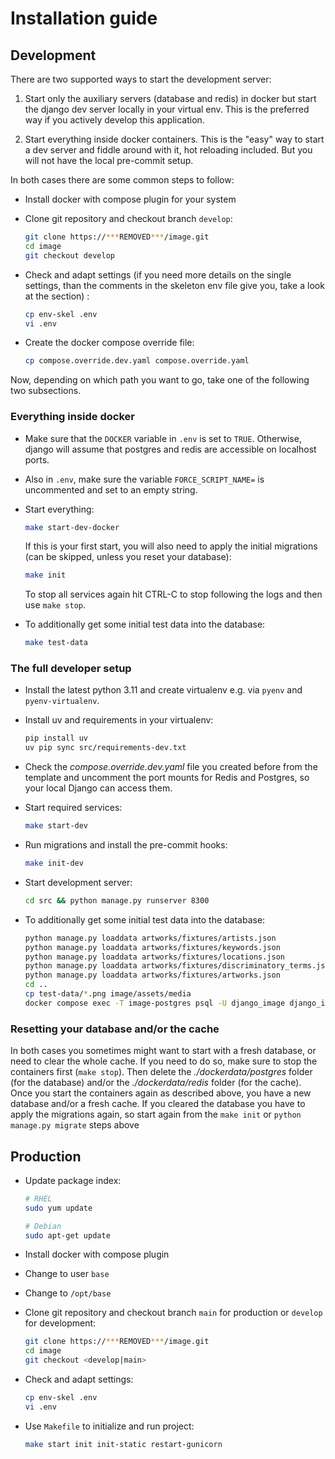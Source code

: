 # Installation guide

## Development

There are two supported ways to start the development server:

1. Start only the auxiliary servers (database and redis) in docker
   but start the django dev server locally in your virtual env. This
   is the preferred way if you actively develop this application.

2. Start everything inside docker containers. This is the "easy" way
   to start a dev server and fiddle around with it, hot reloading included.
   But you will not have the local pre-commit setup.

In both cases there are some common steps to follow:

- Install docker with compose plugin for your system

- Clone git repository and checkout branch `develop`:

  ```bash
  git clone https://***REMOVED***/image.git
  cd image
  git checkout develop
  ```

- Check and adapt settings (if you need more details on the single settings, than the comments in the skeleton env
  file give you, take a look at the [](./configuration.md) section) :

  ```bash
  cp env-skel .env
  vi .env
  ```

- Create the docker compose override file:

  ```bash
  cp compose.override.dev.yaml compose.override.yaml
  ```

Now, depending on which path you want to go, take one of the following two
subsections.

### Everything inside docker

- Make sure that the `DOCKER` variable in `.env` is set to
  `TRUE`. Otherwise, django will assume that postgres and redis are accessible
  on localhost ports.
- Also in `.env`, make sure the variable `FORCE_SCRIPT_NAME=` is uncommented and set to an empty string.

- Start everything:

  ```bash
  make start-dev-docker
  ```

  If this is your first start, you will also need to apply the initial
  migrations (can be skipped, unless you reset your database):

  ```bash
  make init
  ```

  To stop all services again hit CTRL-C to stop following the logs and then use `make stop`.

- To additionally get some initial test data into the database:
  ```bash
  make test-data
  ```

### The full developer setup

- Install the latest python 3.11 and create virtualenv e.g. via `pyenv` and `pyenv-virtualenv`.

- Install uv and requirements in your virtualenv:

  ```bash
  pip install uv
  uv pip sync src/requirements-dev.txt
  ```

- Check the _compose.override.dev.yaml_ file you created before from the template
  and uncomment the port mounts for Redis and Postgres, so your local Django can access them.

- Start required services:

  ```bash
  make start-dev
  ```

- Run migrations and install the pre-commit hooks:

  ```bash
  make init-dev
  ```

- Start development server:

  ```bash
  cd src && python manage.py runserver 8300
  ```

- To additionally get some initial test data into the database:

  ```bash
  python manage.py loaddata artworks/fixtures/artists.json
  python manage.py loaddata artworks/fixtures/keywords.json
  python manage.py loaddata artworks/fixtures/locations.json
  python manage.py loaddata artworks/fixtures/discriminatory_terms.json
  python manage.py loaddata artworks/fixtures/artworks.json
  cd ..
  cp test-data/*.png image/assets/media
  docker compose exec -T image-postgres psql -U django_image django_image < test-data/set-placeholder-images.sql
  ```

### Resetting your database and/or the cache

In both cases you sometimes might want to start with a fresh database, or need
to clear the whole cache. If you need to do so, make sure to stop the containers
first (`make stop`). Then delete the _./dockerdata/postgres_ folder (for the database)
and/or the _./dockerdata/redis_ folder (for the cache). Once you start the containers
again as described above, you have a new database and/or a fresh cache. If you cleared
the database you have to apply the migrations again, so start again from the `make init`
or `python manage.py migrate` steps above

## Production

- Update package index:

  ```bash
  # RHEL
  sudo yum update

  # Debian
  sudo apt-get update
  ```

- Install docker with compose plugin

- Change to user `base`

- Change to `/opt/base`

- Clone git repository and checkout branch `main` for production or
  `develop` for development:

  ```bash
  git clone https://***REMOVED***/image.git
  cd image
  git checkout <develop|main>
  ```

- Check and adapt settings:

  ```bash
  cp env-skel .env
  vi .env
  ```

- Use `Makefile` to initialize and run project:

  ```bash
  make start init init-static restart-gunicorn
  ```
